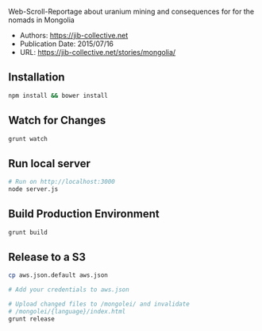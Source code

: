 Web-Scroll-Reportage about uranium mining and consequences for for the nomads in Mongolia

- Authors: https://jib-collective.net
- Publication Date: 2015/07/16
- URL: https://jib-collective.net/stories/mongolia/

## Installation ##
```bash
npm install && bower install
```

## Watch for Changes ##
```bash
grunt watch
```

## Run local server ##
```bash
# Run on http://localhost:3000
node server.js
```

## Build Production Environment ##
```bash
grunt build
```

## Release to a S3 ##
```bash
cp aws.json.default aws.json

# Add your credentials to aws.json

# Upload changed files to /mongolei/ and invalidate
# /mongolei/{language}/index.html
grunt release
```
